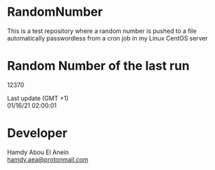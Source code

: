 # RandomNumber    
This is a test repository where a random number is pushed to a file automatically passwordless from a cron job in my Linux CentOS server    
# Random Number of the last run   
12370
      
Last update (GMT +1)    
01/16/21 02:00:01
# Developer    
Hamdy Abou El Anein   
hamdy.aea@protonmail.com
